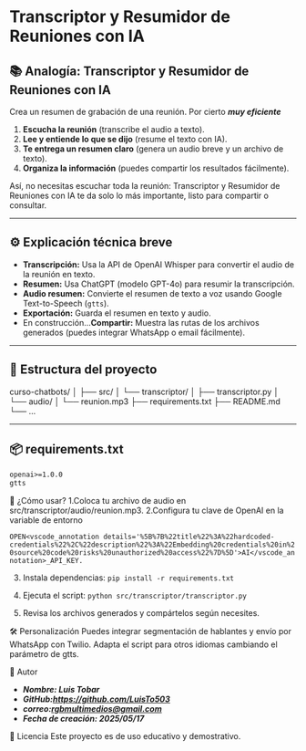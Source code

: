 # Transcriptor y Resumidor de Reuniones con IA

## 📚 Analogía: Transcriptor y Resumidor de Reuniones con IA

Crea un resumen de grabación de una reunión. Por cierto ***muy eficiente***

1. **Escucha la reunión** (transcribe el audio a texto).
2. **Lee y entiende lo que se dijo** (resume el texto con IA).
3. **Te entrega un resumen claro** (genera un audio breve y un archivo de texto).
4. **Organiza la información** (puedes compartir los resultados fácilmente).

Así, no necesitas escuchar toda la reunión: Transcriptor y Resumidor de Reuniones con IA te da solo lo más importante, listo para compartir o consultar.

---

## ⚙️ Explicación técnica breve

- **Transcripción:** Usa la API de OpenAI Whisper para convertir el audio de la reunión en texto.
- **Resumen:** Usa ChatGPT (modelo GPT-4o) para resumir la transcripción.
- **Audio resumen:** Convierte el resumen de texto a voz usando Google Text-to-Speech (`gtts`).
- **Exportación:** Guarda el resumen en texto y audio.
- En construcción...**Compartir:** Muestra las rutas de los archivos generados (puedes integrar WhatsApp o email fácilmente). 

---

## 📝 Estructura del proyecto
curso-chatbots/ │ ├── src/ │ └── transcriptor/ │ ├── transcriptor.py │ └── audio/ │ └── reunion.mp3 ├── requirements.txt ├── README.md └── ...


---

## 📦 requirements.txt

```txt
openai>=1.0.0
gtts
```

🚀 ¿Cómo usar?
1.Coloca tu archivo de audio en src/transcriptor/audio/reunion.mp3.
2.Configura tu clave de OpenAI en la variable de entorno 

```OPEN<vscode_annotation details='%5B%7B%22title%22%3A%22hardcoded-credentials%22%2C%22description%22%3A%22Embedding%20credentials%20in%20source%20code%20risks%20unauthorized%20access%22%7D%5D'>AI</vscode_annotation>_API_KEY.```

3. Instala dependencias:
```pip install -r requirements.txt```

4. Ejecuta el script:
```python src/transcriptor/transcriptor.py```

5. Revisa los archivos generados y compártelos según necesites.

🛠️ Personalización
Puedes integrar segmentación de hablantes y envío por WhatsApp con Twilio.
Adapta el script para otros idiomas cambiando el parámetro de gtts.

👤 Autor
- ***Nombre: Luis Tobar***
- ***GitHub:https://github.com/LuisTo503***
- ***correo:rgbmultimedios@gmail.com***
- ***Fecha de creación: 2025/05/17***

📄 Licencia
Este proyecto es de uso educativo y demostrativo.
